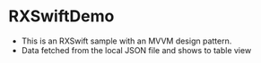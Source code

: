 # RXSwiftDemo
- This is an RXSwift sample with an MVVM design pattern.
- Data fetched from the local JSON file and shows to table view
